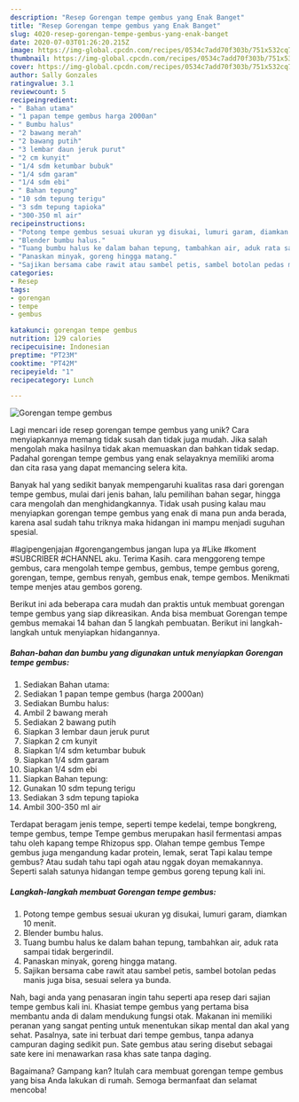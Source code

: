 ```yaml
---
description: "Resep Gorengan tempe gembus yang Enak Banget"
title: "Resep Gorengan tempe gembus yang Enak Banget"
slug: 4020-resep-gorengan-tempe-gembus-yang-enak-banget
date: 2020-07-03T01:26:20.215Z
image: https://img-global.cpcdn.com/recipes/0534c7add70f303b/751x532cq70/gorengan-tempe-gembus-foto-resep-utama.jpg
thumbnail: https://img-global.cpcdn.com/recipes/0534c7add70f303b/751x532cq70/gorengan-tempe-gembus-foto-resep-utama.jpg
cover: https://img-global.cpcdn.com/recipes/0534c7add70f303b/751x532cq70/gorengan-tempe-gembus-foto-resep-utama.jpg
author: Sally Gonzales
ratingvalue: 3.1
reviewcount: 5
recipeingredient:
- " Bahan utama"
- "1 papan tempe gembus harga 2000an"
- " Bumbu halus"
- "2 bawang merah"
- "2 bawang putih"
- "3 lembar daun jeruk purut"
- "2 cm kunyit"
- "1/4 sdm ketumbar bubuk"
- "1/4 sdm garam"
- "1/4 sdm ebi"
- " Bahan tepung"
- "10 sdm tepung terigu"
- "3 sdm tepung tapioka"
- "300-350 ml air"
recipeinstructions:
- "Potong tempe gembus sesuai ukuran yg disukai, lumuri garam, diamkan 10 menit."
- "Blender bumbu halus."
- "Tuang bumbu halus ke dalam bahan tepung, tambahkan air, aduk rata sampai tidak bergerindil."
- "Panaskan minyak, goreng hingga matang."
- "Sajikan bersama cabe rawit atau sambel petis, sambel botolan pedas manis juga bisa, sesuai selera ya bunda."
categories:
- Resep
tags:
- gorengan
- tempe
- gembus

katakunci: gorengan tempe gembus 
nutrition: 129 calories
recipecuisine: Indonesian
preptime: "PT23M"
cooktime: "PT42M"
recipeyield: "1"
recipecategory: Lunch

---
```



![Gorengan tempe gembus](https://img-global.cpcdn.com/recipes/0534c7add70f303b/751x532cq70/gorengan-tempe-gembus-foto-resep-utama.jpg)

Lagi mencari ide resep gorengan tempe gembus yang unik? Cara menyiapkannya memang tidak susah dan tidak juga mudah. Jika salah mengolah maka hasilnya tidak akan memuaskan dan bahkan tidak sedap. Padahal gorengan tempe gembus yang enak selayaknya memiliki aroma dan cita rasa yang dapat memancing selera kita.

Banyak hal yang sedikit banyak mempengaruhi kualitas rasa dari gorengan tempe gembus, mulai dari jenis bahan, lalu pemilihan bahan segar, hingga cara mengolah dan menghidangkannya. Tidak usah pusing kalau mau menyiapkan gorengan tempe gembus yang enak di mana pun anda berada, karena asal sudah tahu triknya maka hidangan ini mampu menjadi suguhan spesial.

#lagipengenjajan #gorengangembus jangan lupa ya #Like #koment #SUBCRIBER #CHANNEL aku. Terima Kasih. cara menggoreng tempe gembus, cara mengolah tempe gembus, gembus, tempe gembus goreng, gorengan, tempe, gembus renyah, gembus enak, tempe gembos. Menikmati tempe menjes atau gembos goreng.


Berikut ini ada beberapa cara mudah dan praktis untuk membuat gorengan tempe gembus yang siap dikreasikan. Anda bisa membuat Gorengan tempe gembus memakai 14 bahan dan 5 langkah pembuatan. Berikut ini langkah-langkah untuk menyiapkan hidangannya.

<!--inarticleads1-->

##### Bahan-bahan dan bumbu yang digunakan untuk menyiapkan Gorengan tempe gembus:

1. Sediakan  Bahan utama:
1. Sediakan 1 papan tempe gembus (harga 2000an)
1. Sediakan  Bumbu halus:
1. Ambil 2 bawang merah
1. Sediakan 2 bawang putih
1. Siapkan 3 lembar daun jeruk purut
1. Siapkan 2 cm kunyit
1. Siapkan 1/4 sdm ketumbar bubuk
1. Siapkan 1/4 sdm garam
1. Siapkan 1/4 sdm ebi
1. Siapkan  Bahan tepung:
1. Gunakan 10 sdm tepung terigu
1. Sediakan 3 sdm tepung tapioka
1. Ambil 300-350 ml air


Terdapat beragam jenis tempe, seperti tempe kedelai, tempe bongkreng, tempe gembus, tempe Tempe gembus merupakan hasil fermentasi ampas tahu oleh kapang tempe Rhizopus spp. Olahan tempe gembus Tempe gembus juga mengandung kadar protein, lemak, serat Tapi kalau tempe gembus? Atau sudah tahu tapi ogah atau nggak doyan memakannya. Seperti salah satunya hidangan tempe gembus goreng tepung kali ini. 

<!--inarticleads2-->

##### Langkah-langkah membuat Gorengan tempe gembus:

1. Potong tempe gembus sesuai ukuran yg disukai, lumuri garam, diamkan 10 menit.
1. Blender bumbu halus.
1. Tuang bumbu halus ke dalam bahan tepung, tambahkan air, aduk rata sampai tidak bergerindil.
1. Panaskan minyak, goreng hingga matang.
1. Sajikan bersama cabe rawit atau sambel petis, sambel botolan pedas manis juga bisa, sesuai selera ya bunda.


Nah, bagi anda yang penasaran ingin tahu seperti apa resep dari sajian tempe gembus kali ini. Khasiat tempe gembus yang pertama bisa membantu anda di dalam mendukung fungsi otak. Makanan ini memiliki peranan yang sangat penting untuk menentukan sikap mental dan akal yang sehat. Pasalnya, sate ini terbuat dari tempe gembus, tanpa adanya campuran daging sedikit pun. Sate gembus atau sering disebut sebagai sate kere ini menawarkan rasa khas sate tanpa daging. 

Bagaimana? Gampang kan? Itulah cara membuat gorengan tempe gembus yang bisa Anda lakukan di rumah. Semoga bermanfaat dan selamat mencoba!
